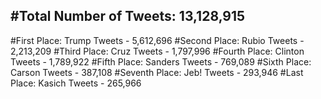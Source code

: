 #Total Number of Tweets: 13,128,915 
---
#First Place: Trump Tweets - 5,612,696
#Second Place: Rubio Tweets - 2,213,209
#Third Place: Cruz Tweets - 1,797,996
#Fourth Place: Clinton Tweets - 1,789,922
#Fifth Place: Sanders Tweets - 769,089
#Sixth Place: Carson Tweets - 387,108
#Seventh Place: Jeb! Tweets - 293,946
#Last Place: Kasich Tweets - 265,966
